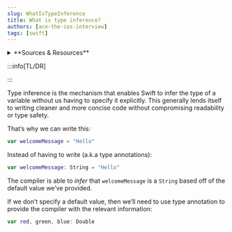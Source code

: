 ```yaml
---
slug: WhatIsTypeInference
title: What is type inference?
authors: [ace-the-ios-interview]
tags: [swift]
---
```


<details>
  <summary>**Sources & Resources**</summary>

  **Main Source:** [Ace the iOS Interview](https://aryamansharda.gumroad.com/l/tcvck)

  **Additional Sources:**

  **Further Reading:**

</details>

:::info[TL/DR]

:::

Type inference is the mechanism that enables Swift to infer the type of a variable without us having to specify it explicitly. This generally lends itself to writing cleaner and more concise
code without compromising readability or type safety.

That’s why we can write this:
```swift
var welcomeMessage = "Hello"
```

Instead of having to write (a.k.a type annotations):
```swift
var welcomeMessage: String = "Hello"
```

The compiler is able to _infer_ that `welcomeMessage` is a `String` based off of the default value we’ve provided.

If we don’t specify a default value, then we’ll need to use type annotation to provide the compiler with the relevant information:
```swift
var red, green, blue: Double
```


